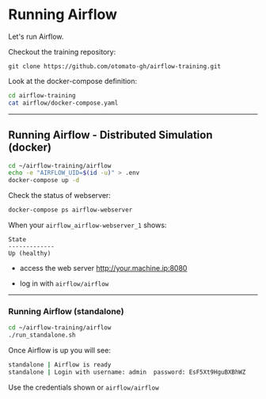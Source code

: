 # Running Airflow

Let's run Airflow.

Checkout the training repository:

`git clone https://github.com/otomato-gh/airflow-training.git`

Look at the docker-compose definition:

```bash
cd airflow-training
cat airflow/docker-compose.yaml
```

---
## Running Airflow - Distributed Simulation (docker)

```bash
cd ~/airflow-training/airflow
echo -e "AIRFLOW_UID=$(id -u)" > .env
docker-compose up -d
```
Check the status of webserver:
```bash
docker-compose ps airflow-webserver
```

When your `airflow_airflow-webserver_1` shows:
```
State   
-------------
Up (healthy)
```

 - access the web server http://your.machine.ip:8080

 - log in with `airflow/airflow`

---

### Running Airflow (standalone)

```bash
cd ~/airflow-training/airflow
./run_standalone.sh
```

Once Airflow is up you will see:
```bash
standalone | Airflow is ready
standalone | Login with username: admin  password: EsF5Xt9HguBXBhWZ
```

Use the credentials shown or `airflow/airflow`